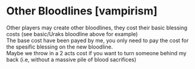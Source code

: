 # Other Bloodlines [vampirism]

Other players may create other bloodlines, they cost their basic blessing costs (see basic/Uraks bloodline above for example)  
The base cost have been payed by me, you only need to pay the cost for the spesific blessing on the new bloodline.  
Maybe we throw in a 2 acts cost if you want to turn someone behind my back (i.e, without a massive pile of blood sacrifices)


